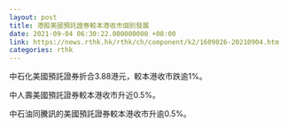 ```yaml
---
layout: post
title: 港股美國預託證券較本港收市個別發展
date: 2021-09-04 06:30:22.000000000 +08:00
link: https://news.rthk.hk/rthk/ch/component/k2/1609026-20210904.htm
categories: rthk
---
```


中石化美國預託證券折合3.88港元，較本港收市跌逾1%。

中人壽美國預託證券較本港收市升近0.5%。

中石油同騰訊的美國預託證券較本港收市升逾0.5%。
